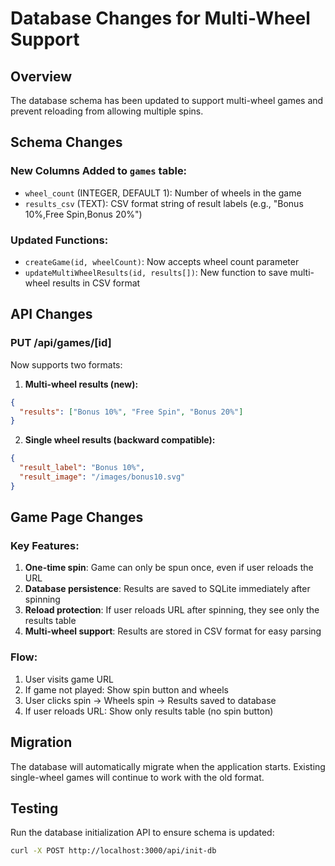 # Database Changes for Multi-Wheel Support

## Overview
The database schema has been updated to support multi-wheel games and prevent reloading from allowing multiple spins.

## Schema Changes

### New Columns Added to `games` table:
- `wheel_count` (INTEGER, DEFAULT 1): Number of wheels in the game
- `results_csv` (TEXT): CSV format string of result labels (e.g., "Bonus 10%,Free Spin,Bonus 20%")

### Updated Functions:
- `createGame(id, wheelCount)`: Now accepts wheel count parameter
- `updateMultiWheelResults(id, results[])`: New function to save multi-wheel results in CSV format

## API Changes

### PUT /api/games/[id]
Now supports two formats:

1. **Multi-wheel results (new):**
```json
{
  "results": ["Bonus 10%", "Free Spin", "Bonus 20%"]
}
```

2. **Single wheel results (backward compatible):**
```json
{
  "result_label": "Bonus 10%",
  "result_image": "/images/bonus10.svg"
}
```

## Game Page Changes

### Key Features:
1. **One-time spin**: Game can only be spun once, even if user reloads the URL
2. **Database persistence**: Results are saved to SQLite immediately after spinning
3. **Reload protection**: If user reloads URL after spinning, they see only the results table
4. **Multi-wheel support**: Results are stored in CSV format for easy parsing

### Flow:
1. User visits game URL
2. If game not played: Show spin button and wheels
3. User clicks spin → Wheels spin → Results saved to database
4. If user reloads URL: Show only results table (no spin button)

## Migration
The database will automatically migrate when the application starts. Existing single-wheel games will continue to work with the old format.

## Testing
Run the database initialization API to ensure schema is updated:
```bash
curl -X POST http://localhost:3000/api/init-db
``` 